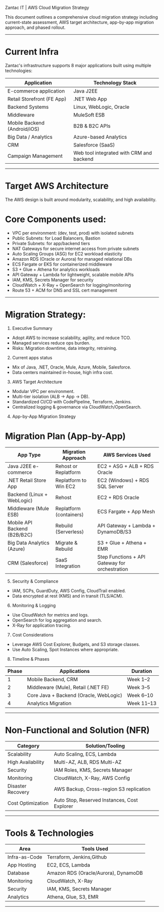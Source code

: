  Zantac IT | AWS Cloud Migration Strategy

This document outlines a comprehensive cloud migration strategy including current-state assessment, AWS target architecture, app-by-app migration approach, and phased rollout.
_____

# Current Infra

Zantac's infrastructure supports 8 major applications built using multiple technologies:

| Application                  | Technology Stack                         |
| ---------------------------- | ---------------------------------------- |
| E-commerce application       | Java J2EE                                |
| Retail Storefront (FE App)   | .NET Web App                             |
| Backend Systems              | Linux, WebLogic, Oracle                  |
| Middleware                   | MuleSoft ESB                             |
| Mobile Backend (Android/iOS) | B2B & B2C APIs                           |
| Big Data / Analytics         | Azure-based Analytics                    |
| CRM                          | Salesforce (SaaS)                        |
| Campaign Management          | Web tool integrated with CRM and backend |

___________

# Target AWS Architecture 

The AWS design is built around modularity, scalability, and high availability.

# Core Components used:

* VPC per environment:  (dev, test, prod) with isolated subnets
* Public Subnets: for Load Balancers, Bastion
* Private Subnets: for app/backend tiers
* NAT Gateways for secure internet access from private subnets
* Auto Scaling Groups (ASG) for EC2 workload elasticity
* Amazon RDS (Oracle or Aurora) for managed relational DBs
* ECS Fargate or EKS for containerized middleware
* S3 + Glue + Athena for analytics workloads
* API Gateway + Lambda for lightweight, scalable mobile APIs
* IAM, KMS, Secrets Manager for security
* CloudWatch + X-Ray + OpenSearch for logging/monitoring
* Route 53 + ACM for DNS and SSL cert management

 
______

# Migration Strategy: 

 1. Executive Summary

* Adopt AWS to increase scalability, agility, and reduce TCO.
* Managed services reduce ops burden.
* Risks: Migration downtime, data integrity, retraining.

 2. Current apps status

* Mix of Java, .NET, Oracle, Mule, Azure, Mobile, Salesforce.
* Data centers maintained in-house, high infra cost.

 3. AWS Target Architecture

* Modular VPC per environment.
* Multi-tier isolation (ALB → App → DB).
* Standardized CI/CD with CodePipeline, Terraform, Jenkins.
* Centralized logging & governance via CloudWatch/OpenSearch.

 4. App-by-App Migration Strategy


# Migration Plan (App-by-App)

| App Type                     | Migration Approach      | AWS Services Used                              |
| ---------------------------- | ----------------------- | ---------------------------------------------- |
| Java J2EE e-commerce         | Rehost or Replatform    | EC2 + ASG + ALB + RDS Oracle                   |
| .NET Retail Store App        | Replatform to Win EC2   | EC2 (Windows) + RDS SQL Server                 |
| Backend (Linux + WebLogic)   | Rehost                  | EC2 + RDS Oracle                               |
| Middleware (Mule ESB)        | Replatform (containers) | ECS Fargate + App Mesh                         |
| Mobile API Backend (B2B/B2C) | Rebuild (Serverless)    | API Gateway + Lambda + DynamoDB/S3             |
| Big Data Analytics (Azure)   | Migrate & Rebuild       | S3 + Glue + Athena + EMR                       |
| CRM (Salesforce)             | SaaS Integration        | Step Functions + API Gateway for orchestration |


 5. Security & Compliance

* IAM, SCPs, GuardDuty, AWS Config, CloudTrail enabled.
* Data encrypted at rest (KMS) and in transit (TLS/ACM).

 6. Monitoring & Logging

* Use CloudWatch for metrics and logs.
* OpenSearch for log aggregation and search.
* X-Ray for application tracing.

 7. Cost Considerations

* Leverage AWS Cost Explorer, Budgets, and S3 storage classes.
* Use Auto Scaling, Spot Instances where appropriate.

 8. Timeline & Phases

| Phase | Applications                           | Duration   |
| ----- | -------------------------------------- | ---------- |
| 1     | Mobile Backend, CRM                    | Week 1–2   |
| 2     | Middleware (Mule), Retail (.NET FE)    | Week 3–5   |
| 3     | Core Java + Backend (Oracle, WebLogic) | Week 6–10  |
| 4     | Analytics Migration                    | Week 11–13 |

__________


# Non-Functional and Solution (NFR)

| Category              | Solution/Tooling                             |
| --------------------- | -------------------------------------------- |
| Scalability       | Auto Scaling, ECS, Lambda                    |
| High Availability | Multi-AZ, ALB, RDS Multi-AZ                  |
| Security          | IAM Roles, KMS, Secrets Manager              |
| Monitoring        | CloudWatch, X-Ray, AWS Config                |
| Disaster Recovery | AWS Backup, Cross-region S3 replication      |
| Cost Optimization | Auto Stop, Reserved Instances, Cost Explorer |

____________
# Tools & Technologies

| Area          | Tools Used                           |
| ------------- | ------------------------------------ |
| Infra-as-Code | Terraform, Jenkins,Github            |
| App Hosting   | EC2, ECS, Lambda                     |
| Database      | Amazon RDS (Oracle/Aurora), DynamoDB |
| Monitoring    | CloudWatch, X-Ray                    |
| Security      | IAM, KMS, Secrets Manager            |
| Analytics     | Athena, Glue, S3, EMR                |

________________



